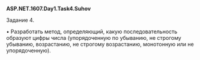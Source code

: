 ﻿<b>ASP.NET.1607.Day1.Task4.Suhov</b>

Задание 4.

• Разработать метод, определяющий, какую последовательность образуют цифры числа (упорядоченную по убыванию, не строгому убыванию, возрастанию, не строгому возрастанию, монотонную или не упорядоченную).
